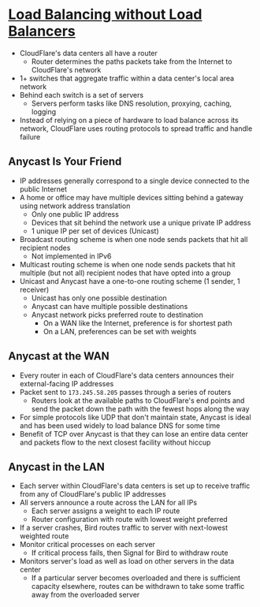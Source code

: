 # [Load Balancing without Load Balancers](https://blog.cloudflare.com/cloudflares-architecture-eliminating-single-p)

* CloudFlare's data centers all have a router
  * Router determines the paths packets take from the Internet to CloudFlare's network
* 1+ switches that aggregate traffic within a data center's local area network
* Behind each switch is a set of servers
  * Servers perform tasks like DNS resolution, proxying, caching, logging
* Instead of relying on a piece of hardware to load balance across its network, CloudFlare uses routing protocols to spread traffic and handle failure

## Anycast Is Your Friend

* IP addresses generally correspond to a single device connected to the public Internet
* A home or office may have multiple devices sitting behind a gateway using network address translation
  * Only one public IP address
  * Devices that sit behind the network use a unique private IP address
  * 1 unique IP per set of devices (Unicast)
* Broadcast routing scheme is when one node sends packets that hit all recipient nodes
  * Not implemented in IPv6
* Multicast routing scheme is when one node sends packets that hit multiple (but not all) recipient nodes that have opted into a group
* Unicast and Anycast have a one-to-one routing scheme (1 sender, 1 receiver)
  * Unicast has only one possible destination
  * Anycast can have multiple possible destinations
  * Anycast network picks preferred route to destination
    * On a WAN like the Internet, preference is for shortest path
    * On a LAN, preferences can be set with weights

## Anycast at the WAN

* Every router in each of CloudFlare's data centers announces their external-facing IP addresses
* Packet sent to `173.245.58.205` passes through a series of routers
  * Routers look at the available paths to CloudFlare's end points and send the packet down the path with the fewest hops along the way
* For simple protocols like UDP that don't maintain state, Anycast is ideal and has been used widely to load balance DNS for some time
* Benefit of TCP over Anycast is that they can lose an entire data center and packets flow to the next closest facility without hiccup

## Anycast in the LAN

* Each server within CloudFlare's data centers is set up to receive traffic from any of CloudFlare's public IP addresses
* All servers announce a route across the LAN for all IPs
  * Each server assigns a weight to each IP route
  * Router configuration with route with lowest weight preferred
* If a server crashes, Bird routes traffic to server with next-lowest weighted route
* Monitor critical processes on each server
  * If critical process fails, then Signal for Bird to withdraw route
* Monitors server's load as well as load on other servers in the data center
  * If a particular server becomes overloaded and there is sufficient capacity elsewhere, routes can be withdrawn to take some traffic away from the overloaded server
